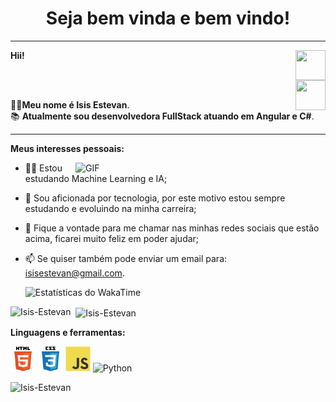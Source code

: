 <h1 align="center"> Seja bem vinda e bem vindo! </h1>
<hr />
<a href="https://www.linkedin.com/in/isis-estevan-75840b1b1/" target="_blank">
  <img align="right" src="https://i.ibb.co/Kx2GSrT/linkedin.png" width="48px" height="48px">
</a>
<p align="left" > 
  <b>Hii!</b>
</p>
<br>
<a href="https://www.instagram.com/isisestevan/" target="_blank">
  <img align="right" src="https://imagepng.org/wp-content/uploads/2017/08/instagram-icone-icon-1.png" width="48px" height="48px">
</a><br />
<p align="left" >
👩‍💻<b>Meu nome é Isis Estevan</b>.
<br />
📚 <b>Atualmente sou desenvolvedora FullStack atuando em Angular e C#</b>.<br />

</p>

<hr />

**Meus interesses pessoais:**

<img align="right" alt="GIF" src="https://octocat-generator-assets.githubusercontent.com/my-octocat-1626374766963.png" width="400px" />

- 👩‍💻 Estou estudando Machine Learning e IA;

- 💼 Sou aficionada por tecnologia, por este motivo estou sempre estudando e evoluindo na minha carreira;

- 💬 Fique a vontade para me chamar nas minhas redes sociais que estão acima, ficarei muito feliz em poder ajudar;
- 📫 Se quiser  também pode enviar um email para: isisestevan@gmail.com.

  ![Estatísticas do WakaTime](https://github-readme-stats.vercel.app/api/wakatime?username=isisestevan&v=2)



<p>
  <img align="left" src="https://github-readme-stats.vercel.app/api/top-langs/?username=isisestevan&layout=compact&theme=graywhite&title_color=268bd2" alt="Isis-Estevan" />
</p>
<p>&nbsp;
  <img align="center" src="https://github-readme-stats.vercel.app/api?username=isisestevan&count_private=true&show_icons=true&theme=graywhite&icon_color=268bd2&title_color=268bd2" alt="Isis-Estevan" />
</p>

**Linguagens e ferramentas:**  

<p align="left">
<img src="https://raw.githubusercontent.com/devicons/devicon/master/icons/html5/html5-original-wordmark.svg" alt="html5" width="40" height="40"/> 
<img src="https://raw.githubusercontent.com/devicons/devicon/master/icons/css3/css3-original-wordmark.svg" alt="css3" width="40" height="40"/> 
<img src="https://raw.githubusercontent.com/devicons/devicon/master/icons/javascript/javascript-original.svg" alt="javascript" width="40" height="40"/>
<img src="https://cdn.jsdelivr.net/gh/devicons/devicon/icons/python/python-original.svg" alt="Python" width="40" height="40" />



</p>
<p align="left"> <img src="https://komarev.com/ghpvc/?username=isisestevan" alt="Isis-Estevan" /> </p> 

